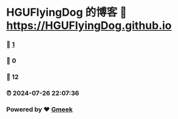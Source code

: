 # HGUFlyingDog 的博客 :link: https://HGUFlyingDog.github.io 
### :page_facing_up: [1](https://HGUFlyingDog.github.io/tag.html) 
### :speech_balloon: 0 
### :hibiscus: 12 
### :alarm_clock: 2024-07-26 22:07:36 
### Powered by :heart: [Gmeek](https://github.com/Meekdai/Gmeek)

